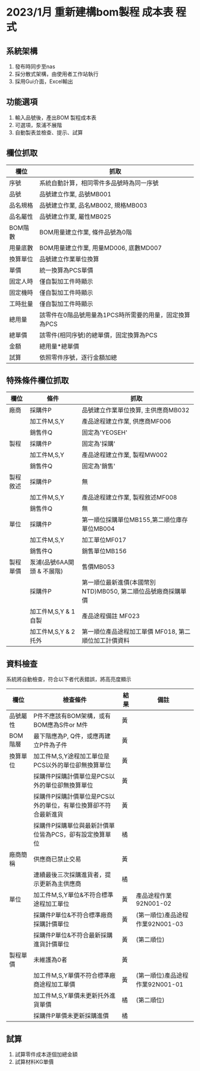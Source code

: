 # 2023/1月 重新建構bom製程 成本表 程式

## 系統架構
1. 發布時同步至nas
2. 採分散式架構，由使用者工作站執行
3. 採用Gui介面，Excel輸出

## 功能選項
1. 輸入品號後，產出BOM 製程成本表
2. 可選項，泵浦不展階
3. 自動製表並檢查、提示、試算

## 欄位抓取
|  欄位   |  抓取 |
|  ----  | ---- |
|序號    |  系統自動計算，相同零件多品號時為同一序號
|品號    |  品號建立作業, 品號MB001
|品名規格| 品號建立作業, 品名MB002, 規格MB003
|品名屬性|  品號建立作業, 屬性MB025
|BOM階數 |  BOM用量建立作業, 條件品號為0階
|用量底數|  BOM用量建立作業, 用量MD006, 底數MD007
|換算單位|  品號建立作業單位換算
|單價    |    統一換算為PCS單價
|固定人時 | 僅自製加工件時顯示
|固定機時 | 僅自製加工件時顯示
|工時批量 | 僅自製加工件時顯示
|總用量  | 該零件在0階品號用量為1PCS時所需要的用量，固定換算為PCS
|總單價  | 該零件(相同序號)的總單價，固定換算為PCS
|金額    | 總用量*總單價
|試算    | 依照零件序號，逐行金額加總

## 特殊條件欄位抓取
|  欄位   | 條件  | 抓取 |
|  ----  | ----  | ---- |
|廠商     | 採購件P     | 品號建立作業單位換算, 主供應商MB032
|        | 加工件M,S,Y     | 產品途程建立作業, 供應商MF006
|        | 銷售件Q | 固定為'YEOSEH'
|製程     | 採購件P     | 固定為'採購'
|        | 加工件M,S,Y     | 產品途程建立作業, 製程MW002
|        | 銷售件Q | 固定為'銷售'
|製程敘述 | 採購件P     | 無
|        | 加工件M,S,Y     | 產品途程建立作業, 製程敘述MF008
|        | 銷售件Q | 無
|單位     | 採購件P     | 第一順位採購單位MB155,第二順位庫存單位MB004
|        | 加工件M,S,Y | 加工單位MF017
|        | 銷售件Q | 銷售單位MB156
|製程單價 | 泵浦(品號6AA開頭 & 不展階) | 售價MB053
|         | 採購件P | 第一順位最新進價(本國幣別NTD)MB050, 第二順位品號廠商採購單價
|         | 加工件M,S,Y & 1自製 | 產品途程備註 MF023
|         | 加工件M,S,Y & 2托外 | 第一順位產品途程加工單價 MF018, 第二順位加工計價資料

## 資料檢查
系統將自動檢查，符合以下者代表錯誤，將高亮度顯示

|  欄位   | 檢查條件  | 結果 | 備註 |
|  ----  | ----  | ---- |---- |
|品號屬性 | P件不應該有BOM架構，或有BOM應為S件or M件 | 黃 |
|BOM階層 | 最下階應為P, Q件，或應再建立P件為子件 | 黃 |
|換算單位| 加工件M,S,Y途程加工單位是PCS以外的單位卻無換算單位 | 黃 |
|        | 採購件P採購計價單位是PCS以外的單位卻無換算單位 | 黃 |
|        | 採購件P採購計價單位是PCS以外的單位，有單位換算卻不符合最新進貨 | 黃 |
|        | 採購件P採購單位與最新計價單位皆為PCS，卻有設定換算單位 | 橘 |
|廠商簡稱| 供應商已禁止交易| 黃
|        | 連續最後三次採購進貨者，提示更新為主供應商| 橘
|單位    | 加工件M,S,Y單位&不符合標準途程加工單位| 黃 | 產品途程作業92N001-02
|        | 採購件P單位&不符合標準廠商採購計價單位| 黃 | (第一順位)產品途程作業92N001-03
|        | 採購件P單位&不符合最新採購進貨計價單位| 黃 | (第二順位)
|製程單價 | 未維護為0者 | 黃 |
|        | 加工件M,S,Y單價不符合標準廠商途程加工單價| 黃 | (第一順位)產品途程作業92N001-01
|        | 加工件M,S,Y單價未更新托外進貨單價| 橘 | (第二順位)
|        | 採購件P單價未更新採購進價| 橘 |

## 試算
1. 試算零件成本逐個加總金額
2. 試算材料KG單價